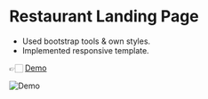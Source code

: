 # Restaurant Landing Page

- Used bootstrap tools & own styles.
- Implemented responsive template.

👉🏻 [Demo](https://urbanwada.github.io/restaurant-website/)

![Demo](img/demo.gif)
